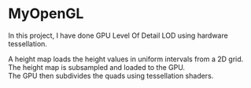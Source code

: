 # MyOpenGL

In this project, I have done GPU Level Of Detail LOD using hardware tessellation.

A height map loads the height values in uniform intervals from a 2D grid.  The height map is subsampled and loaded to the GPU.  
The GPU then subdivides the quads using tessellation shaders.
